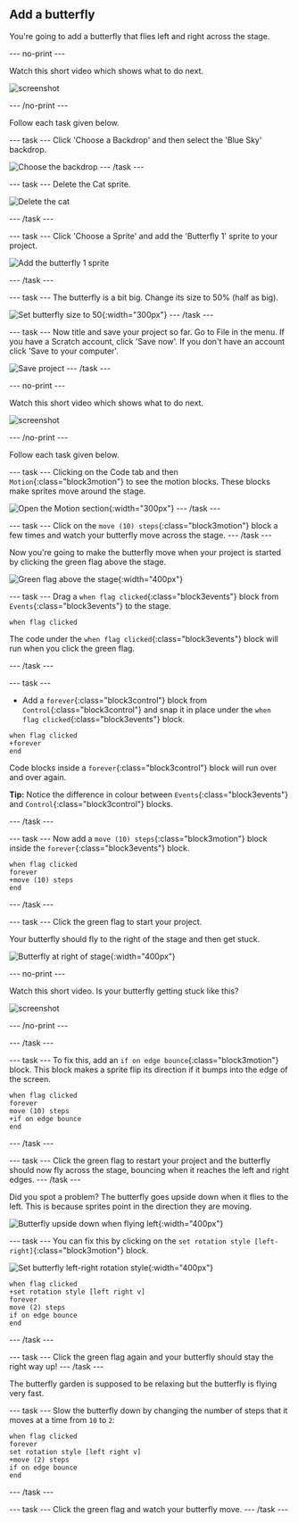 ## Add a butterfly
You're going to add a butterfly that flies left and right across the stage. 

--- no-print ---

Watch this short video which shows what to do next.

![screenshot](images/butterfly-setup-step2.gif) 

--- /no-print ---

Follow each task given below.

--- task ---
Click 'Choose a Backdrop' and then select the 'Blue Sky' backdrop. 

![Choose the backdrop](images/butterfly-backdrop.png)
--- /task ---

--- task ---
Delete the Cat sprite. 

![Delete the cat](images/butterfly-delete-cat.png)

--- /task ---

--- task ---
Click 'Choose a Sprite' and add the 'Butterfly 1' sprite to your project.

![Add the butterfly 1 sprite](images/butterfly-add-butterfly.png)

--- /task ---

--- task ---
The butterfly is a bit big. Change its size to 50% (half as big).

![Set butterfly size to 50](images/butterfly-size-50.png){:width="300px"}
--- /task ---

--- task ---
Now title and save your project so far. Go to File in the menu. If you have a Scratch account, click 'Save now'. If you don't have an account click 'Save to your computer'.

![Save  project](images/butterfly-save.png)
--- /task ---

--- no-print ---

Watch this short video which shows what to do next.

![screenshot](images/butterfly-move-step2.gif)

--- /no-print ---

Follow each task given below.

--- task ---
Clicking on the Code tab and then `Motion`{:class="block3motion"} to see the motion blocks. These blocks make sprites move around the stage. 

![Open the Motion section](images/butterfly-motion.png){:width="300px"}
--- /task ---

--- task ---
Click on the `move (10) steps`{:class="block3motion"} block a few times and watch your butterfly move across the stage. 
--- /task ---

Now you're going to make the butterfly move when your project is started by clicking the green flag above the stage. 

![Green flag above the stage](images/butterfly-green-flag.png){:width="400px"}

--- task ---
Drag a `when flag clicked`{:class="block3events"} block from `Events`{:class="block3events"} to the stage. 

```blocks3
when flag clicked
```
The code under the `when flag clicked`{:class="block3events"} block will run when you click the green flag. 

--- /task ---

--- task ---
+ Add a `forever`{:class="block3control"} block from `Control`{:class="block3control"} and snap it in place under the `when flag clicked`{:class="block3events"} block.

```blocks3
when flag clicked
+forever
end
```

Code blocks inside a `forever`{:class="block3control"} block will run over and over again. 

__Tip:__ Notice the difference in colour between `Events`{:class="block3events"} and `Control`{:class="block3control"} blocks. 

--- /task ---

--- task ---
Now add a `move (10) steps`{:class="block3motion"} block inside the `forever`{:class="block3events"} block.

```blocks3
when flag clicked
forever
+move (10) steps
end
```

--- /task ---

--- task ---
Click the green flag to start your project. 

Your butterfly should fly to the right of the stage and then get stuck.

![Butterfly at right of stage](images/butterfly-right.png){:width="400px"}

--- no-print ---

Watch this short video. Is your butterfly getting stuck like this?

![screenshot](images/butterfly-stuck-step2.gif)

--- /no-print ---

--- /task ---

--- task ---
To fix this, add an `if on edge bounce`{:class="block3motion"} block. This block makes a sprite flip its direction if it bumps into the edge of the screen. 

```blocks3
when flag clicked
forever
move (10) steps
+if on edge bounce
end
```
--- /task ---

--- task ---
Click the green flag to restart your project and the butterfly should now fly across the stage, bouncing when it reaches the left and right edges. 
--- /task ---

Did you spot a problem? The butterfly goes upside down when it flies to the left. This is because sprites point in the direction they are moving. 

![Butterfly upside down when flying left](images/butterfly-upside-down.png){:width="400px"}

--- task ---
You can fix this by clicking on the `set rotation style [left-right]`{:class="block3motion"} block. 

![Set butterfly left-right rotation style](images/butterfly-left-right.png){:width="400px"}

```blocks3
when flag clicked
+set rotation style [left right v]
forever
move (2) steps
if on edge bounce
end
```

--- /task ---

--- task ---
Click the green flag again and your butterfly should stay the right way up!
--- /task ---

The butterfly garden is supposed to be relaxing but the butterfly is flying very fast. 

--- task ---
Slow the butterfly down by changing the number of steps that it moves at a time from `10` to `2`:

```blocks3
when flag clicked
forever
set rotation style [left right v]
+move (2) steps
if on edge bounce
end
```
--- /task ---

--- task ---
Click the green flag and watch your butterfly move. 
--- /task ---















